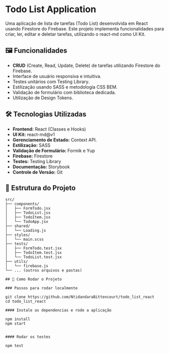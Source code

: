 # Todo List Application

Uma aplicação de lista de tarefas (Todo List) desenvolvida em React usando Firestore do Firebase. Este projeto implementa funcionalidades para criar, ler, editar e deletar tarefas, utilizando o react-md como UI Kit.

## 🖼️ Funcionalidades

- **CRUD** (Create, Read, Update, Delete) de tarefas utilizando Firestore do Firebase.
- Interface de usuário responsiva e intuitiva.
- Testes unitários com Testing Library.
- Estilização usando SASS e metodologia CSS BEM.
- Validação de formulário com biblioteca dedicada.
- Utilização de Design Tokens.

## 🛠️ Tecnologias Utilizadas

- **Frontend:** React (Classes e Hooks)
- **UI Kit:** react-md@v1
- **Gerenciamento de Estado:** Context API.
- **Estilização:** SASS
- **Validação de Formulário:** Formik e Yup
- **Firebase:** Firestore
- **Testes:** Testing Library
- **Documentação:** Storybook
- **Controle de Versão:** Git

## 📂 Estrutura do Projeto

```plaintext
src/
├── components/
│   ├── FormTodo.jsx
│   ├── TodoList.jsx
│   ├── TodoItem.jsx
│   └── TodoApp.jsx
├── shared/
│   └── Loading.js
├── styles/
│   └── main.scss
├── tests/
│   ├── FormTodo.test.jsx
│   ├── TodoItem.test.jsx
│   └── TodoList.test.jsx
├── utils/
│   └── firebase.js
└── ... (outros arquivos e pastas)

## 🚀 Como Rodar o Projeto

### Passos para rodar localmente

git clone https://github.com/NtidandaraBittencourt/todo_list_react
cd todo_list_react

#### Instale as dependencias e rode a aplicação

npm install
npm start


#### Rodar os testes

npm test

